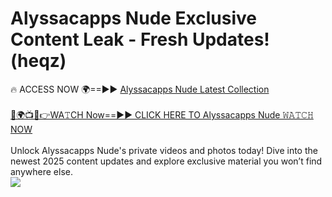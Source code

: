 # Alyssacapps Nude Exclusive Content Leak - Fresh Updates! (heqz)

🔥 ACCESS NOW 🌍==►► <a href="https://tinyurl.com/yc657z5k" rel="nofollow">Alyssacapps Nude Latest Collection</a>
<br><br>
[🔴🌍📺📱👉WA𝚃CH Now==►► CLICK HERE TO Alyssacapps Nude 𝚆𝙰𝚃𝙲𝙷 NOW](https://tinyurl.com/yc657z5k)
<br><br>
Unlock Alyssacapps Nude's private videos and photos today! Dive into the newest 2025 content updates and explore exclusive material you won’t find anywhere else.
<br>
<a href="https://tinyurl.com/yc657z5k" rel="nofollow" data-target="animated-image.originalLink"><img src="https://camo.githubusercontent.com/8a4f000d20f83aca3bf7ec5f350d767afa0574a8a352519fd8cfa583a6f93a33/68747470733a2f2f692e696d6775722e636f6d2f644a486b345a712e676966" data-canonical-src="https://i.imgur.com/dJHk4Zq.gif" style="max-width: 100%; display: inline-block;" data-target="animated-image.originalImage"></a>
<br>
